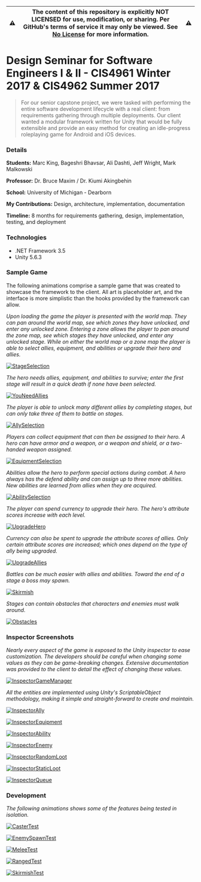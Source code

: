 :warning: | __The content of this repository is explicitly NOT LICENSED for use, modification, or sharing. Per GitHub's terms of service it may only be viewed. See [No License] for more information.__ | :warning:
--------- | ------------------------------------------------------------------------------------------------------------------------------------------------------------------------------------------------ | ---------

[No License]: https://choosealicense.com/no-permission/

Design Seminar for Software Engineers I & II - CIS4961 Winter 2017 & CIS4962 Summer 2017
======
>For our senior capstone project, we were tasked with performing the entire software development
>lifecycle with a real client: from requirements gathering through multiple deployments. Our client
>wanted a modular framework written for Unity that would be fully extensible and provide an easy
>method for creating an idle-progress roleplaying game for Android and iOS devices.

### Details

__Students:__ Marc King, Bageshri Bhavsar, Ali Dashti, Jeff Wright, Mark Malkowski

__Professor:__ Dr. Bruce Maxim / Dr. Kiumi Akingbehin

__School:__ University of Michigan - Dearborn

__My Contributions:__ Design, architecture, implementation, documentation

__Timeline:__ 8 months for requirements gathering, design, implementation, testing, and deployment

### Technologies

* .NET Framework 3.5
* Unity 5.6.3

### Sample Game

The following animations comprise a sample game that was created to showcase the framework to the
client. All art is placeholder art, and the interface is more simplistic than the hooks provided
by the framework can allow.

*Upon loading the game the player is presented with the world map. They can pan around the world map,
see which zones they have unlocked, and enter any unlocked zone. Entering a zone allows the player
to pan around the zone map, see which stages they have unlocked, and enter any unlocked stage. While
on either the world map or a zone map the player is able to select allies, equipment, and abilities
or upgrade their hero and allies.*

[![StageSelection](Screenshots/StageSelection.gif?raw=true "StageSelection")](Screenshots/StageSelection.gif?raw=true)

*The hero needs allies, equipment, and abilities to survive; enter the first stage will result in a
quick death if none have been selected.*

[![YouNeedAllies](Screenshots/YouNeedAllies.gif?raw=true "YouNeedAllies")](Screenshots/YouNeedAllies.gif?raw=true)

*The player is able to unlock many different allies by completing stages, but can only take three
of them to battle on stages.*

[![AllySelection](Screenshots/AllySelection.gif?raw=true "AllySelection")](Screenshots/AllySelection.gif?raw=true)

*Players can collect equipment that can then be assigned to their hero. A hero can have armor and a
weapon, or a weapon and shield, or a two-handed weapon assigned.*

[![EquipmentSelection](Screenshots/EquipmentSelection.gif?raw=true "EquipmentSelection")](Screenshots/EquipmentSelection.gif?raw=true)

*Abilities allow the hero to perform special actions during combat. A hero always has the defend ability
and can assign up to three more abilities. New abilities are learned from allies when they are acquired.*

[![AbilitySelection](Screenshots/AbilitySelection.gif?raw=true "AbilitySelection")](Screenshots/AbilitySelection.gif?raw=true)

*The player can spend currency to upgrade their hero. The hero's attribute scores increase with each
level.*

[![UpgradeHero](Screenshots/UpgradeHero.gif?raw=true "UpgradeHero")](Screenshots/UpgradeHero.gif?raw=true)

*Currency can also be spent to upgrade the attribute scores of allies. Only certain attribute scores are
increased; which ones depend on the type of ally being upgraded.*

[![UpgradeAllies](Screenshots/UpgradeAllies.gif?raw=true "UpgradeAllies")](Screenshots/UpgradeAllies.gif?raw=true)

*Battles can be much easier with allies and abilities. Toward the end of a stage a boss may spawn.*

[![Skirmish](Screenshots/Skirmish.gif?raw=true "Skirmish")](Screenshots/Skirmish.gif?raw=true)

*Stages can contain obstacles that characters and enemies must walk around.*

[![Obstacles](Screenshots/Obstacles.gif?raw=true "Obstacles")](Screenshots/Obstacles.gif?raw=true)

### Inspector Screenshots

*Nearly every aspect of the game is exposed to the Unity inspector to ease customization. The developers
should be careful when changing some values as they can be game-breaking changes. Extensive documentation
was provided to the client to detail the effect of changing these values.*

[![InspectorGameManager](Screenshots/InspectorGameManager.png?raw=true "InspectorGameManager")](Screenshots/InspectorGameManager.png?raw=true)

*All the entities are implemented using Unity's ScriptableObject methodology, making it simple and
straight-forward to create and maintain.*

[![InspectorAlly](Screenshots/InspectorAlly.png?raw=true "InspectorAlly")](Screenshots/InspectorAlly.png?raw=true)

[![InspectorEquipment](Screenshots/InspectorEquipment.png?raw=true "InspectorEquipment")](Screenshots/InspectorEquipment.png?raw=true)

[![InspectorAbility](Screenshots/InspectorAbility.png?raw=true "InspectorAbility")](Screenshots/InspectorAbility.png?raw=true)

[![InspectorEnemy](Screenshots/InspectorEnemy.png?raw=true "InspectorEnemy")](Screenshots/InspectorEnemy.png?raw=true)

[![InspectorRandomLoot](Screenshots/InspectorRandomLoot.png?raw=true "InspectorRandomLoot")](Screenshots/InspectorRandomLoot.png?raw=true)

[![InspectorStaticLoot](Screenshots/InspectorStaticLoot.png?raw=true "InspectorStaticLoot")](Screenshots/InspectorStaticLoot.png?raw=true)

[![InspectorQueue](Screenshots/InspectorQueue.png?raw=true "InspectorQueue")](Screenshots/InspectorQueue.png?raw=true)

### Development

*The following animations shows some of the features being tested in isolation.*

[![CasterTest](Screenshots/CasterTest.gif?raw=true "CasterTest")](Screenshots/CasterTest.gif?raw=true)

[![EnemySpawnTest](Screenshots/EnemySpawnTest.gif?raw=true "EnemySpawnTest")](Screenshots/EnemySpawnTest.gif?raw=true)

[![MeleeTest](Screenshots/MeleeTest.gif?raw=true "MeleeTest")](Screenshots/MeleeTest.gif?raw=true)

[![RangedTest](Screenshots/RangedTest.gif?raw=true "RangedTest")](Screenshots/RangedTest.gif?raw=true)

[![SkirmishTest](Screenshots/SkirmishTest.gif?raw=true "SkirmishTest")](Screenshots/SkirmishTest.gif?raw=true)
